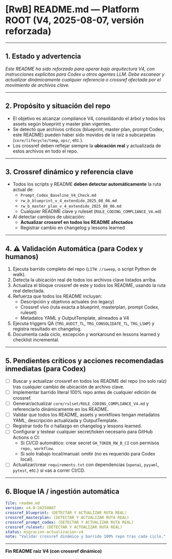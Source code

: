 # [RwB] README.md — Platform ROOT (V4, 2025-08-07, versión reforzada)

---

## 1. Estado y advertencia
*Este README ha sido reforzado para operar bajo arquitectura V4, con instrucciones explícitas para Codex u otros agentes LLM. Debe escanear y actualizar dinámicamente cualquier referencia o crossref afectada por el movimiento de archivos clave.*

---

## 2. Propósito y situación del repo
- El objetivo es alcanzar compliance V4, consolidando el árbol y todos los assets según blueprint y master plan vigentes.
- Se detectó que archivos críticos (blueprint, master plan, prompt Codex, este README) pueden haber sido movidos de la raíz a subcarpetas (`core/lifecycle/temp`, `ops/`, etc.).
- Los crossref deben reflejar siempre la **ubicación real** y actualizada de estos archivos en todo el repo.

---

## 3. Crossref dinámico y referencia clave
- Todos los scripts y README **deben detectar automáticamente** la ruta actual de:
  - `Prompt_Codex_Baseline_V4_Check.md`
  - `rw_b_blueprint_v_4_extendido_2025_08_06.md`
  - `rw_b_master_plan_v_4_extendido_2025_08_06.md`
  - Cualquier README clave y ruleset (`RULE_CODING_COMPLIANCE_V4.md`)
- Al detectar cambios de ubicación:
  - **Actualizar crossref en todos los README afectados**
  - Registrar cambio en changelog y lessons learned

---

## 4. ⚠️ Validación Automática (para Codex y humanos)
1. Ejecuta barrido completo del repo (`LITW //sweep`, o script Python de walk).
2. Detecta la ubicación real de todos los archivos clave listados arriba.
3. Actualiza el bloque crossref de este y todos los README, usando la ruta real detectada.
4. Refuerza que todos los README incluyan:
   - Descripción y objetivos actuales (no legacy)
   - Crossref vivo (ruta exacta a blueprint, masterplan, prompt Codex, ruleset)
   - Metadatos YAML y OutputTemplate, alineados a V4
5. Ejecuta triggers QA (`TRG_AUDIT_TL`, `TRG_CONSOLIDATE_TL`, `TRG_LSWP`) y registra resultado en changelog.
6. Documenta cada ciclo, excepción y workaround en lessons learned y checklist incremental.

---

## 5. Pendientes críticos y acciones recomendadas inmediatas (para Codex)
- [ ] Buscar y actualizar crossref en todos los README del repo (no solo raíz) tras cualquier cambio de ubicación de archivo clave.
- [ ] Implementar barrido literal 100% repo antes de cualquier edición de crossref.
- [ ] Generar/actualizar `core/rulset/RULE_CODING_COMPLIANCE_V4.md` y referenciarlo dinámicamente en los README.
- [ ] Validar que todos los README, assets y workflows tengan metadatos YAML, descripción actualizada y OutputTemplate.
- [ ] Registrar todo fix o hallazgo en changelog y lessons learned.
- [ ] Configurar y testear cualquier secret/token necesario para GitHub Actions o CI:
    - Si CI/CD automático: crear secret `GH_TOKEN_RW_B_CI` con permisos `repo, workflow`.
    - Si solo trabajo local/manual: omitir (no es requerido para Codex local).
- [ ] Actualizar/crear `requirements.txt` con dependencias (`openai`, `pyyaml`, `pytest`, etc.) si vas a correr CI/CD.

---

## 6. Bloque IA / ingestión automática
```yaml
file: readme.md
version: v4.0-20250807
crossref_blueprint: (DETECTAR Y ACTUALIZAR RUTA REAL)
crossref_masterplan: (DETECTAR Y ACTUALIZAR RUTA REAL)
crossref_prompt_codex: (DETECTAR Y ACTUALIZAR RUTA REAL)
crossref_ruleset: (DETECTAR Y ACTUALIZAR RUTA REAL)
status: migracion-actualizacion-v4
note: "Validar crossref dinámico y barrido 100% repo tras cada ciclo."
```

---

**Fin README raíz V4 (con crossref dinámico)**

